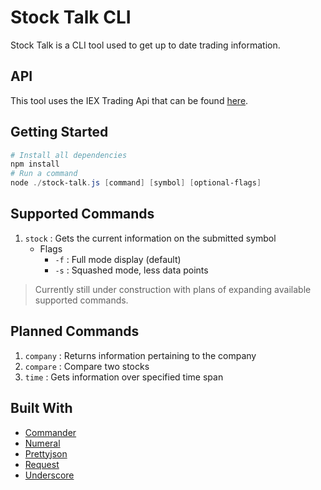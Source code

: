 # Stock Talk CLI

Stock Talk is a CLI tool used to get up to date trading information.

## API

This tool uses the IEX Trading Api that can be found [here](https://iextrading.com/developer/docs/#getting-started).

## Getting Started

``` powershell
# Install all dependencies
npm install
# Run a command
node ./stock-talk.js [command] [symbol] [optional-flags]
```

## Supported Commands

1. `stock` : Gets the current information on the submitted symbol
   * Flags
     * `-f` : Full mode display (default)
     * `-s` : Squashed mode, less data points

> Currently still under construction with plans of expanding available supported commands.

## Planned Commands

1. `company` : Returns information pertaining to the company
2. `compare` : Compare two stocks
3. `time` : Gets information over specified time span

## Built With

* [Commander](https://github.com/tj/commander.js)
* [Numeral](https://github.com/adamwdraper/Numeral-js)
* [Prettyjson](https://github.com/rafeca/prettyjson)
* [Request](https://github.com/request/request)
* [Underscore](https://github.com/jashkenas/underscore)
